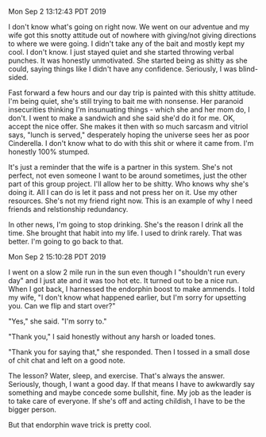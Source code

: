 Mon Sep  2 13:12:43 PDT 2019

I don't know what's going on right now.  We went on our adventue and my wife got
this snotty attitude out of nowhere with giving/not giving directions to where
we were going.  I didn't take any of the bait and mostly kept my cool.  I don't
know.  I just stayed quiet and she started throwing verbal punches.  It was
honestly unmotivated.  She started being as shitty as she could, saying things
like I didn't have any confidence.  Seriously, I was blind-sided.

Fast forward a few hours and our day trip is painted with this shitty attitude.
I'm being quiet, she's still trying to bait me with nonsense.  Her paranoid
insecurities thinking I'm insunuating things - which she and her mom do, I
don't.  I went to make a sandwich and she said she'd do it for me.  OK, accept
the nice offer.  She makes it then with so much sarcasm and vitriol says, "lunch
is served," desperately hoping the universe sees her as poor Cinderella.  I
don't know what to do with this shit or where it came from.  I'm honestly 100%
stumped.

It's just a reminder that the wife is a partner in this system.  She's not
perfect, not even someone I want to be around sometimes, just the other part of
this group project.  I'll allow her to be shitty.  Who knows why she's doing it.
All I can do is let it pass and not press her on it.  Use my other resources.
She's not my friend right now.  This is an example of why I need friends and
relstionship redundancy.

In other news, I'm going to stop drinking.  She's the reason I drink all the
time.  She brought that habit into my life.  I used to drink rarely.  That was
better.  I'm going to go back to that.

Mon Sep  2 15:10:28 PDT 2019

I went on a slow 2 mile run in the sun even though I "shouldn't run every day"
and I just ate and it was too hot etc.  It turned out to be a nice run.  When I
got back, I harnessed the endorphin boost to make ammends.  I told my wife, "I
don't know what happened earlier, but I'm sorry for upsetting you.  Can we flip
and start over?"

"Yes," she said.  "I'm sorry to."

"Thank you," I said honestly without any harsh or loaded tones.

"Thank you for saying that," she responded.  Then I tossed in a small dose of
chit chat and left on a good note.

The lesson?  Water, sleep, and exercise.  That's always the answer.  Seriously,
though, I want a good day.  If that means I have to awkwardly say something and
maybe concede some bullshit, fine.  My job as the leader is to take care of
everyone.  If she's off and acting childish, I have to be the bigger person.

But that endorphin wave trick is pretty cool.
